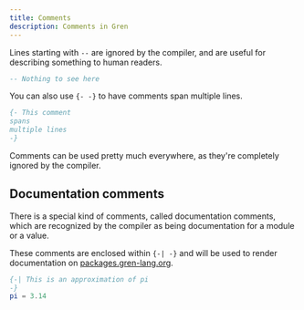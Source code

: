 ```yaml
---
title: Comments
description: Comments in Gren
---
```


Lines starting with `--` are ignored by the compiler, and are useful for describing something to human readers.

```elm
-- Nothing to see here
```

You can also use `{- -}` to have comments span multiple lines.

```elm
{- This comment
spans
multiple lines
-}
```

Comments can be used pretty much everywhere, as they're completely ignored by the compiler.

## Documentation comments

There is a special kind of comments, called documentation comments, which are recognized by the compiler as being documentation for a module or a value.

These comments are enclosed within `{-| -}` and will be used to render documentation on [packages.gren-lang.org](https://packages.gren-lang.org).

```elm
{-| This is an approximation of pi
-}
pi = 3.14
```
